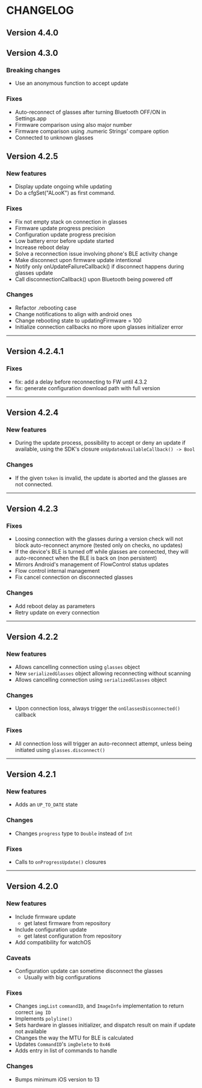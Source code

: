 # CHANGELOG

## Version 4.4.0



## Version 4.3.0

### Breaking changes
- Use an anonymous function to accept update

### Fixes
- Auto-reconnect of glasses after turning Bluetooth OFF/ON in Settings.app
- Firmware comparison using also major number
- Firmware comparison using .numeric Strings' compare option
- Connected to unknown glasses

## Version 4.2.5

### New features
- Display update ongoing while updating
- Do a cfgSet("ALooK") as first command.

### Fixes
- Fix not empty stack on connection in glasses
- Firmware update progress precision
- Configuration update progress precision
- Low battery error before update started
- Increase reboot delay
- Solve a reconnection issue involving phone's BLE activity change
- Make disconnect upon firmware update intentional
- Notify only onUpdateFailureCallback() if disconnect happens during glasses update
- Call disconnectionCallback() upon Bluetooth being powered off

### Changes
- Refactor .rebooting case
- Change notifications to align with android ones
- Change rebooting state to updatingFirmware = 100
- Initialize connection callbacks no more upon glasses initializer error

---

## Version 4.2.4.1

### Fixes
- fix: add a delay before reconnecting to FW until 4.3.2
- fix: generate configuration download path with full version

---

## Version 4.2.4

### New features
- During the update process, possibility to accept or deny an update if available, using the SDK's closure `onUpdateAvailableCallback() -> Bool`

### Changes
- If the given `token` is invalid, the update is aborted and the glasses are not connected.

---

## Version 4.2.3

### Fixes
- Loosing connection with the glasses during a version check will not block auto-reconnect anymore (tested only on checks, no updates)
- If the device's BLE is turned off while glasses are connected, they will auto-reconnect when the BLE is back on (non persistent)
- Mirrors Android's management of FlowControl status updates
- Flow control internal management
- Fix cancel connection on disconnected glasses

### Changes
- Add reboot delay as parameters
- Retry update on every connection

---

## Version 4.2.2

### New features
- Allows cancelling connection using `glasses` object
- New `serializedGlasses` object allowing reconnecting without scanning
- Allows cancelling connection using `serializedGlasses` object

### Changes
- Upon connection loss, always trigger the `onGlassesDisconnected()` callback

### Fixes
- All connection loss will trigger an auto-reconnect attempt, unless being initiated using `glasses.disconnect()`

---

## Version 4.2.1

### New features
- Adds an `UP_TO_DATE` state

### Changes
- Changes `progress` type to `Double` instead of `Int`

### Fixes
- Calls to `onProgressUpdate()` closures

---

## Version 4.2.0

### New features
- Include firmware update
    - get latest firmware from repository
- Include configuration update
    - get latest configuration from repository
- Add compatibility for watchOS

### Caveats
- Configuration update can sometime disconnect the glasses
    - Usually with big configurations

### Fixes
- Changes `imgList` `commandID`, and `ImageInfo` implementation to return correct `img ID`
- Implements `polyline()`
- Sets hardware in glasses initializer, and dispatch result on main if update not available
- Changes the way the MTU for BLE is calculated
- Updates `CommandID`'s `imgDelete` to `0x46`
- Adds entry in list of commands to handle

### Changes
- Bumps minimum iOS version to 13

